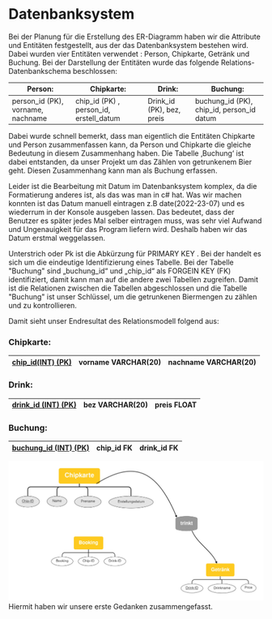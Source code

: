 Datenbanksystem
===============


Bei der Planung für die Erstellung des ER-Diagramm haben wir die Attribute und Entitäten festgestellt, aus der das Datenbanksystem bestehen wird. Dabei wurden vier Entitäten verwendet : Person, Chipkarte, Getränk und Buchung. Bei der Darstellung der Entitäten wurde das folgende Relations-Datenbankschema beschlossen: 

| **Person:**                    | **Chipkarte:**                           | **Drink:**                  | **Buchung:**                                   |
|--------------------------------|------------------------------------------|-----------------------------|------------------------------------------------|
| person_id (PK),  vorname,  nachname | chip_id (PK)    ,  person_id,    erstell_datum| Drink_id (PK),   bez,      preis| buchung_id (PK),      chip_id,    person_id   datum  |

Dabei wurde schnell bemerkt, dass man eigentlich die Entitäten Chipkarte und Person zusammenfassen kann, da Person und Chipkarte die gleiche Bedeutung in diesem Zusammenhang haben. Die Tabelle ‚Buchung‘ ist dabei entstanden, da unser Projekt um das Zählen von getrunkenem Bier geht. Diesen Zusammenhang kann man als Buchung erfassen. 

Leider ist die Bearbeitung mit Datum im Datenbanksystem komplex, da die Formatierung anderes ist, als das was man in c# hat.  Was wir machen konnten ist das Datum manuell eintragen z.B date(2022-23-07) und es wiederrum in der Konsole ausgeben lassen. Das bedeutet, dass der Benutzer es später jedes Mal selber eintragen muss, was sehr viel Aufwand und Ungenauigkeit für das Program liefern wird. Deshalb haben wir das Datum erstmal weggelassen.

Unterstrich oder Pk ist die Abkürzung für PRIMARY KEY . Bei der handelt es sich um die eindeutige Identifizierung eines Tabelle. Bei der Tabelle "Buchung" sind  „buchung_id“ und „chip_id“ als FORGEIN KEY (FK) identifiziert, damit kann man auf die andere zwei Tabellen zugreifen. Damit ist die Relationen zwischen die Tabellen abgeschlossen und die Tabelle "Buchung" ist unser Schlüssel, um die getrunkenen Biermengen zu zählen und zu kontrollieren.

Damit sieht unser Endresultat des Relationsmodell folgend aus:

### Chipkarte:                                                             
| <u>chip_id(INT) (PK)   | vorname VARCHAR(20) | nachname VARCHAR(20) |      
|------------------|---------------------|----------------------|  

### Drink:
| <u>drink_id (INT) (PK)  | bez VARCHAR(20) | preis FLOAT |
|-------------------|-----------------|-------------|

### Buchung:
| <u>buchung_id (INT) (PK)  | chip_id FK | drink_id FK |
|---------------------|------------|-------------|

  
![Hier](https://github.com/Ifi-Softwareentwicklung-SoSe2022/Projekt-Bierzaehler/blob/Mindmaps-Version-2/CHipkarte.jpg) 
                                        Hiermit haben wir unsere erste Gedanken zusammengefasst.
